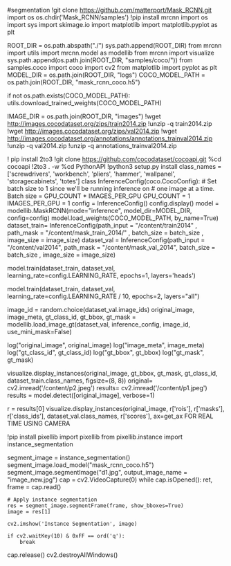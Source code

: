  #segmentation
 !git clone https://github.com/matterport/Mask_RCNN.git
import os 
os.chdir('Mask_RCNN/samples')
!pip install mrcnn
import os
import sys
import skimage.io
import matplotlib
import matplotlib.pyplot as plt

ROOT_DIR = os.path.abspath("./")
sys.path.append(ROOT_DIR)
from mrcnn import utils
import mrcnn.model as modellib
from mrcnn import visualize
sys.path.append(os.path.join(ROOT_DIR, "samples/coco/"))
from samples.coco import coco
import cv2
from matplotlib import pyplot as plt
MODEL_DIR = os.path.join(ROOT_DIR, "logs")
COCO_MODEL_PATH = os.path.join(ROOT_DIR, "mask_rcnn_coco.h5")

if not os.path.exists(COCO_MODEL_PATH):
    utils.download_trained_weights(COCO_MODEL_PATH)

IMAGE_DIR = os.path.join(ROOT_DIR, "images")
!wget http://images.cocodataset.org/zips/train2014.zip
!unzip -q train2014.zip
!wget http://images.cocodataset.org/zips/val2014.zip
!wget http://images.cocodataset.org/annotations/annotations_trainval2014.zip
!unzip -q val2014.zip
!unzip -q annotations_trainval2014.zip


! pip install 2to3
!git clone https://github.com/cocodataset/cocoapi.git
%cd cocoapi
!2to3 . -w
%cd PythonAPI
!python3 setup.py install
class_names = ['screwdrivers', 'workbench', 'pliers', 'hammer', 'wallpanel', 'storagecabinets',
               'totes']
class InferenceConfig(coco.CocoConfig):
    # Set batch size to 1 since we'll be running inference on
    # one image at a time. Batch size = GPU_COUNT * IMAGES_PER_GPU
    GPU_COUNT = 1
    IMAGES_PER_GPU = 1
config = InferenceConfig()
config.display()
model = modellib.MaskRCNN(mode="inference", model_dir=MODEL_DIR, config=config)
model.load_weights(COCO_MODEL_PATH, by_name=True)
dataset_train= InferenceConfig(path_input = "/content/train2014" , path_mask = "/content/mask_train_2014/" , batch_size = batch_size , image_size = image_size)
dataset_val = InferenceConfig(path_input =  "/content/val2014", path_mask =  "/content/mask_val_2014", batch_size = batch_size , image_size = image_size)

model.train(dataset_train, dataset_val, 
            learning_rate=config.LEARNING_RATE, 
            epochs=1, 
            layers='heads')
 
model.train(dataset_train, dataset_val, 
            learning_rate=config.LEARNING_RATE / 10,
            epochs=2, 
            layers="all")

image_id = random.choice(dataset_val.image_ids)
original_image, image_meta, gt_class_id, gt_bbox, gt_mask =\
    modellib.load_image_gt(dataset_val, inference_config, 
                           image_id, use_mini_mask=False)

log("original_image", original_image)
log("image_meta", image_meta)
log("gt_class_id", gt_class_id)
log("gt_bbox", gt_bbox)
log("gt_mask", gt_mask)

visualize.display_instances(original_image, gt_bbox, gt_mask, gt_class_id, 
                            dataset_train.class_names, figsize=(8, 8))
 original= cv2.imread('/content/p2.jpeg')
results= cv2.imread('/content/p1.jpeg')
results = model.detect([original_image], verbose=1)

r = results[0]
visualize.display_instances(original_image, r['rois'], r['masks'], r['class_ids'], 
                            dataset_val.class_names, r['scores'], ax=get_ax
FOR REAL TIME USING CAMERA

!pip install pixellib
import pixellib
from pixellib.instance import instance_segmentation

segment_image = instance_segmentation()
segment_image.load_model("mask_rcnn_coco.h5") 
segment_image.segmentImage("d1.jpg", output_image_name = "image_new.jpg")
cap = cv2.VideoCapture(0)
while cap.isOpened():
    ret, frame = cap.read()
    
    # Apply instance segmentation
    res = segment_image.segmentFrame(frame, show_bboxes=True)
    image = res[1]
    
    cv2.imshow('Instance Segmentation', image)
    
    if cv2.waitKey(10) & 0xFF == ord('q'):
        break
        
cap.release()
cv2.destroyAllWindows()
